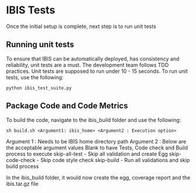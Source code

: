# IBIS Tests
Once the initial setup is complete, next step is to run unit tests

## Running unit tests
To ensure that IBIS can be automatically deployed, has consistency and
reliability, unit tests are a must. The development team follows TDD practices.
Unit tests are supposed to run under 10 - 15 seconds.
To run unit tests, use the following:


```python ibis_test_suite.py```

## Package Code and Code Metrics
To build the code, navigate to the ibis_build folder and use the following:


```sh build.sh <Argument1: ibis_home> <Argument2 : Execution option>```

Argument 1 : Needs to be IBIS home directory path
Argument 2 : Below are the acceptable argument values
             Blank to have Tests, Code check and Build process to execute
             skip-all-test - Skip all validation and create Egg
             skip-code-check - Skip code style check
             skip-build - Run all validations and skip build process

In the ibis_build folder, it would now create the egg, coverage report and the 
ibis.tar.gz file